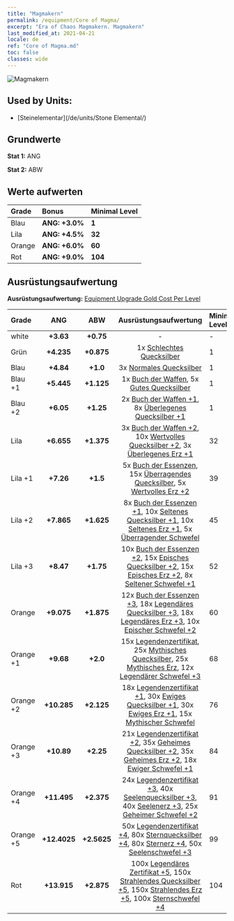 ```yaml
---
title: "Magmakern"
permalink: /equipment/Core of Magma/
excerpt: "Era of Chaos Magmakern. Magmakern"
last_modified_at: 2021-04-21
locale: de
ref: "Core of Magma.md"
toc: false
classes: wide
---
```


  ![Magmakern](/images/e/e_9051.png)

## Used by Units:

* [Steinelementar](/de/units/Stone Elemental/) 


## Grundwerte
 **Stat 1:** ANG

 **Stat 2:** ABW

## Werte aufwerten

  |     Grade    |   Bonus | Minimal Level | 
  |:-------------|:--------|:--------------| 
  | Blau | **ANG: +3.0%** | **1** | 
  | Lila | **ANG: +4.5%** | **32** | 
  | Orange | **ANG: +6.0%** | **60** | 
  | Rot | **ANG: +9.0%** | **104** | 


## Ausrüstungsaufwertung
 **Ausrüstungsaufwertung:** [Equipment Upgrade Gold Cost Per Level](/equipment/EquipmentUpgradeCostPerLevel/) 

  |          Grade      | ANG | ABW | Ausrüstungsaufwertung | Minimal Level |
  |:--------------------|:---------:|:---------:|:----------------:|:--------------|
  | white | **+3.63** | **+0.75** | - | - |
  | Grün | **+4.235** | **+0.875** | 1x [Schlechtes Quecksilber](/de/Items/mat_2/) | 1 |
  | Blau | **+4.84** | **+1.0** | 3x [Normales Quecksilber](/de/Items/mat_8/) | 1 |
  | Blau +1 | **+5.445** | **+1.125** | 1x [Buch der Waffen](/de/Items/mat_18/), 5x [Gutes Quecksilber](/de/Items/mat_14/) | 1 |
  | Blau +2 | **+6.05** | **+1.25** | 2x [Buch der Waffen +1](/de/Items/mat_25/), 8x [Überlegenes Quecksilber +1](/de/Items/mat_21/) | 1 |
  | Lila | **+6.655** | **+1.375** | 3x [Buch der Waffen +2](/de/Items/mat_32/), 10x [Wertvolles Quecksilber +2](/de/Items/mat_28/), 3x [Überlegenes Erz +1](/de/Items/mat_19/) | 32 |
  | Lila +1 | **+7.26** | **+1.5** | 5x [Buch der Essenzen](/de/Items/mat_39/), 15x [Überragendes Quecksilber](/de/Items/mat_35/), 5x [Wertvolles Erz +2](/de/Items/mat_26/) | 39 |
  | Lila +2 | **+7.865** | **+1.625** | 8x [Buch der Essenzen +1](/de/Items/mat_46/), 10x [Seltenes Quecksilber +1](/de/Items/mat_42/), 10x [Seltenes Erz +1](/de/Items/mat_40/), 5x [Überragender Schwefel](/de/Items/mat_36/) | 45 |
  | Lila +3 | **+8.47** | **+1.75** | 10x [Buch der Essenzen +2](/de/Items/mat_53/), 15x [Episches Quecksilber +2](/de/Items/mat_49/), 15x [Episches Erz +2](/de/Items/mat_47/), 8x [Seltener Schwefel +1](/de/Items/mat_43/) | 52 |
  | Orange | **+9.075** | **+1.875** | 12x [Buch der Essenzen +3](/de/Items/mat_60/), 18x [Legendäres Quecksilber +3](/de/Items/mat_56/), 18x [Legendäres Erz +3](/de/Items/mat_54/), 10x [Epischer Schwefel +2](/de/Items/mat_50/) | 60 |
  | Orange +1 | **+9.68** | **+2.0** | 15x [Legendenzertifikat](/de/Items/mat_67/), 25x [Mythisches Quecksilber](/de/Items/mat_63/), 25x [Mythisches Erz](/de/Items/mat_61/), 12x [Legendärer Schwefel +3](/de/Items/mat_57/) | 68 |
  | Orange +2 | **+10.285** | **+2.125** | 18x [Legendenzertifikat +1](/de/Items/mat_74/), 30x [Ewiges Quecksilber +1](/de/Items/mat_70/), 30x [Ewiges Erz +1](/de/Items/mat_68/), 15x [Mythischer Schwefel](/de/Items/mat_64/) | 76 |
  | Orange +3 | **+10.89** | **+2.25** | 21x [Legendenzertifikat +2](/de/Items/mat_81/), 35x [Geheimes Quecksilber +2](/de/Items/mat_77/), 35x [Geheimes Erz +2](/de/Items/mat_75/), 18x [Ewiger Schwefel +1](/de/Items/mat_71/) | 84 |
  | Orange +4 | **+11.495** | **+2.375** | 24x [Legendenzertifikat +3](/de/Items/mat_88/), 40x [Seelenquecksilber +3](/de/Items/mat_84/), 40x [Seelenerz +3](/de/Items/mat_82/), 25x [Geheimer Schwefel +2](/de/Items/mat_78/) | 91 |
  | Orange +5 | **+12.4025** | **+2.5625** | 50x [Legendenzertifikat +4](/de/Items/mat_95/), 80x [Sternquecksilber +4](/de/Items/mat_91/), 80x [Sternerz +4](/de/Items/mat_89/), 50x [Seelenschwefel +3](/de/Items/mat_85/) | 99 |
  | Rot | **+13.915** | **+2.875** | 100x [Legendäres Zertifikat +5](/de/Items/mat_102/), 150x [Strahlendes Quecksilber +5](/de/Items/mat_98/), 150x [Strahlendes Erz +5](/de/Items/mat_96/), 100x [Sternschwefel +4](/de/Items/mat_92/) | 104 |

